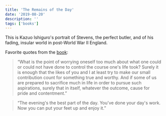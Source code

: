 ```yaml
---
title: 'The Remains of the Day'
date: '2019-08-20'
description: ''
tags: ['books']
---
```


This is Kazuo Ishiguro's portrait of Stevens, the perfect butler, and of his fading, insular world in post-World War II England.

Favorite quotes from the [book](https://amzn.eu/8lgXFqw):

> “What is the point of worrying oneself too much about what one could or could not have done to control the course one's life took? Surely it is enough that the likes of you and I at least try to make our small contribution count for something true and worthy. And if some of us are prepared to sacrifice much in life in order to pursue such aspirations, surely that in itself, whatever the outcome, cause for pride and contentment.”

> “The evening's the best part of the day. You've done your day's work. Now you can put your feet up and enjoy it.”
